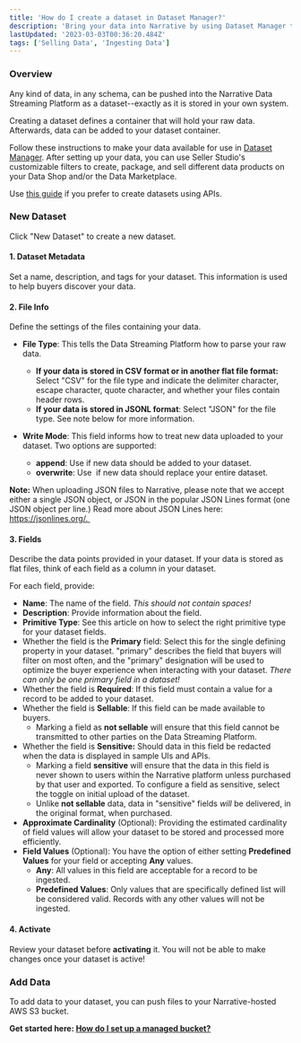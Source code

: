 ```yaml
---
title: 'How do I create a dataset in Dataset Manager?'
description: 'Bring your data into Narrative by using Dataset Manager to create a dataset, activate the dataset, and add data.'
lastUpdated: '2023-03-03T00:36:20.484Z'
tags: ['Selling Data', 'Ingesting Data']
---
```

### Overview

Any kind of data, in any schema, can be pushed into the Narrative Data Streaming Platform as a dataset--exactly as it is stored in your own system.

Creating a dataset defines a container that will hold your raw data. Afterwards, data can be added to your dataset container.

Follow these instructions to make your data available for use in [Dataset Manager](https://app.narrative.io/apps/dataset-manager). After setting up your data, you can use Seller Studio's customizable filters to create, package, and sell different data products on your Data Shop and/or the Data Marketplace.

Use [this guide](http://kb.narrative.io/how-do-i-create-a-dataset) if you prefer to create datasets using APIs.

### New Dataset

Click "New Dataset" to create a new dataset.

#### 1\. Dataset Metadata

Set a name, description, and tags for your dataset. This information is used to help buyers discover your data.

#### 2\. File Info

Define the settings of the files containing your data.

*   **File Type**: This tells the Data Streaming Platform how to parse your raw data.
    *   **If your data is stored in CSV format or in another flat file format:** Select "CSV" for the file type and indicate the delimiter character, escape character, quote character, and whether your files contain header rows.
    *   **If your data is stored in JSONL format**: Select "JSON" for the file type. See note below for more information.   
          
        
*   **Write Mode**: This field informs how to treat new data uploaded to your dataset. Two options are supported:
    *   **append**: Use if new data should be added to your dataset.
    *   **overwrite**: Use  if new data should replace your entire dataset.

**Note:** When uploading JSON files to Narrative, please note that we accept either a single JSON object, or JSON in the popular JSON Lines format (one JSON object per line.) Read more about JSON Lines here: https://jsonlines.org/. 

#### 3\. Fields

Describe the data points provided in your dataset. If your data is stored as flat files, think of each field as a column in your dataset.

For each field, provide:

*   **Name**: The name of the field. _This should not contain spaces!_
*   **Description**: Provide information about the field. 
*   **Primitive Type**: See this article on how to select the right primitive type for your dataset fields.
*   Whether the field is the **Primary** field: Select this for the single defining property in your dataset. "primary" describes the field that buyers will filter on most often, and the "primary" designation will be used to optimize the buyer experience when interacting with your dataset. _There can only be one primary field in a dataset!_
*   Whether the field is **Required**: If this field must contain a value for a record to be added to your dataset.
*   Whether the field is **Sellable**: If this field can be made available to buyers.
    *   Marking a field as **not sellable** will ensure that this field cannot be transmitted to other parties on the Data Streaming Platform. 
*   Whether the field is **Sensitive:** Should data in this field be redacted when the data is displayed in sample UIs and APIs.  
    *   Marking a field **sensitive** will ensure that the data in this field is never shown to users within the Narrative platform unless purchased by that user and exported. To configure a field as sensitive, select the toggle on initial upload of the dataset. 
    *   Unlike **not sellable** data, data in "sensitive" fields _will_ be delivered, in the original format, when purchased.
*   **Approximate Cardinality** (Optional): Providing the estimated cardinality of field values will allow your dataset to be stored and processed more efficiently.
*   **Field Values** (Optional): You have the option of either setting **Predefined Values** for your field or accepting **Any** values.
    *   **Any**: All values in this field are acceptable for a record to be ingested.
    *   **Predefined Values**: Only values that are specifically defined list will be considered valid. Records with any other values will not be ingested.

#### 4\. Activate

Review your dataset before **activating** it. You will not be able to make changes once your dataset is active!

### Add Data

To add data to your dataset, you can push files to your Narrative-hosted AWS S3 bucket.

**Get started here: [How do I set up a managed bucket?](https://kb.narrative.io/how-do-i-set-up-a-managed-bucket)**
